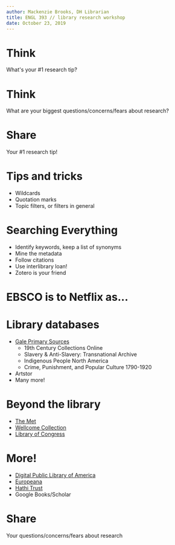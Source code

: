 ```yaml
---
author: Mackenzie Brooks, DH Librarian
title: ENGL 393 // library research workshop
date: October 23, 2019
---
```


# Think
What's your #1 research tip? 

# Think
What are your biggest questions/concerns/fears about research? 

# Share
Your #1 research tip!

# Tips and tricks
* Wildcards 
* Quotation marks
* Topic filters, or filters in general

# Searching Everything
* Identify keywords, keep a list of synonyms
* Mine the metadata
* Follow citations
* Use interlibrary loan!
* Zotero is your friend

# EBSCO is to Netflix as...

# Library databases
* [Gale Primary Sources](https://login.ezproxy.wlu.edu/login?url=http://gdc.galegroup.com/gdc/artemis?p=GDCS&u=vic_wlu)
	* 19th Century Collections Online
	* Slavery & Anti-Slavery: Transnational Archive
	* Indigenous People North America
	* Crime, Punishment, and Popular Culture 1790-1920
* Artstor
* Many more! 

# Beyond the library
* [The Met](https://www.metmuseum.org/art/collection)
* [Wellcome Collection](https://wellcomecollection.org/works)
* [Library of Congress](https://www.loc.gov/collections/)

# More!
* [Digital Public Library of America](https://dp.la/)
* [Europeana](https://www.europeana.eu/portal/en)
* [Hathi Trust](https://www.hathitrust.org/)
* Google Books/Scholar

# Share
Your questions/concerns/fears about research



